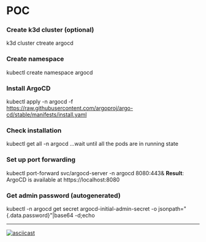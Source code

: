 # POC

### Create k3d cluster (optional)
k3d cluster ctreate argocd
### Create namespace
kubectl create namespace argocd
### Install ArgoCD
kubectl apply -n argocd -f https://raw.githubusercontent.com/argoproj/argo-cd/stable/manifests/install.yaml

### Check installation
kubectl get all -n argocd
...wait until all the pods are in running state

### Set up port forwarding
kubectl port-forward svc/argocd-server -n argocd 8080:443&
**Result**: ArgoCD is available at https://localhost:8080

### Get admin password (autogenerated)
kubectl -n argocd get secret argocd-initial-admin-secret -o jsonpath="{.data.password}"|base64 -d;echo

---
[![asciicast](https://asciinema.org/a/nEyLjCtxQ5y6cE105KdCCLZaI.svg)](https://asciinema.org/a/nEyLjCtxQ5y6cE105KdCCLZaI)
